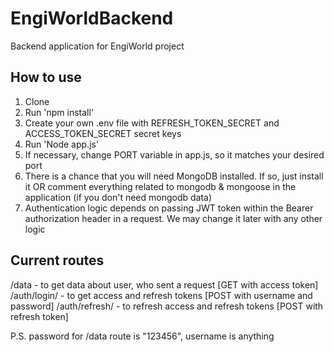 # EngiWorldBackend
Backend application for EngiWorld project

## How to use

1. Clone
2. Run 'npm install'
3. Create your own .env file with REFRESH_TOKEN_SECRET and ACCESS_TOKEN_SECRET secret keys
4. Run 'Node app.js'
5. If necessary, change PORT variable in app.js, so it matches your desired port
6. There is a chance that you will need MongoDB installed. If so, just install it OR comment everything related to mongodb & mongoose in the application (if you don't need mongodb data)
7. Authentication logic depends on passing JWT token within the Bearer authorization header in a request. We may change it later with any other logic

## Current routes

/data - to get data about user, who sent a request [GET with access token]
/auth/login/ - to get access and refresh tokens [POST with username and password]
/auth/refresh/ - to refresh access and refresh tokens [POST with refresh token]

P.S. password for /data route is "123456", username is anything
